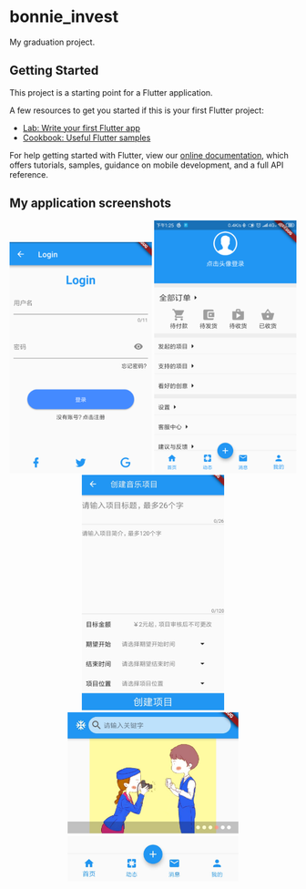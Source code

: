 # bonnie_invest

My graduation project.

## Getting Started

This project is a starting point for a Flutter application.

A few resources to get you started if this is your first Flutter project:

- [Lab: Write your first Flutter app](https://flutter.io/docs/get-started/codelab)
- [Cookbook: Useful Flutter samples](https://flutter.io/docs/cookbook)

For help getting started with Flutter, view our 
[online documentation](https://flutter.io/docs), which offers tutorials, 
samples, guidance on mobile development, and a full API reference.

## My application screenshots

 <div align=center>
   <img src="https://github.com/lanye233/flutter_app/blob/master/appScreenshots/1.png" width="250px">
   <img src="https://github.com/lanye233/flutter_app/blob/master/appScreenshots/3.png" width="250px">
   <img src="https://github.com/lanye233/flutter_app/blob/master/appScreenshots/5.jpg" width="250px">
 </div>
 
 <div align=center>
   <img src="https://github.com/lanye233/flutter_app/blob/master/appScreenshots/2.jpg" width="300px">
   <img src="https://github.com/lanye233/flutter_app/blob/master/appScreenshots/4.png" width="300px">
 </div>
